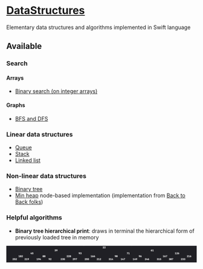 # [DataStructures](https://github.com/GeekingwithMauri/DataStructures)

Elementary data structures and algorithms implemented in Swift language

## Available 

### Search

#### Arrays

- [Binary search (on integer arrays)](https://github.com/GeekingwithMauri/DataStructures/blob/main/Sources/DataStructures/DataStructures/Algorithm/ArraySearch.swift)

#### Graphs

- [BFS and DFS](https://github.com/GeekingwithMauri/DataStructures/blob/main/Sources/DataStructures/DataStructures/Algorithm/GraphNodeSearch.swift)

### Linear data structures
- [Queue](https://github.com/GeekingwithMauri/DataStructures/blob/main/Sources/DataStructures/DataStructures/Linear/Queue.swift)
- [Stack](https://github.com/GeekingwithMauri/DataStructures/blob/main/Sources/DataStructures/DataStructures/Linear/Stack.swift)
- [Linked list](https://github.com/GeekingwithMauri/DataStructures/blob/main/Sources/DataStructures/DataStructures/Linear/LinkedList.swift)

### Non-linear data structures

- [Binary tree](https://github.com/GeekingwithMauri/DataStructures/blob/main/Sources/DataStructures/DataStructures/Non-linear/BinaryTree.swift)
- [Min heap](https://github.com/GeekingwithMauri/DataStructures/blob/main/Sources/DataStructures/DataStructures/Non-linear/MinHeap.swift) node-based implementation (implementation from [Back to Back folks](https://www.youtube.com/watch?v=g9YK6sftDi0))

### Helpful algorithms

- **Binary tree hierarchical print**: draws in terminal the hierarchical form of previously loaded tree in memory 

![treeDrawing](Assets/Tree/hierarchicalDrawing.png)
